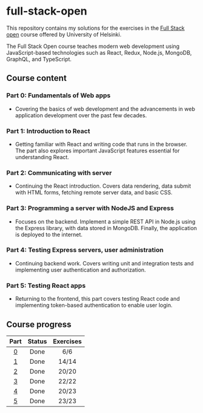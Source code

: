 # full-stack-open

This repository contains my solutions for the exercises in the [Full Stack open](https://fullstackopen.com/en/) course offered by University of Helsinki.

The Full Stack Open course teaches modern web development using JavaScript-based technologies such as React, Redux, Node.js, MongoDB, GraphQL, and TypeScript.

## Course content

### Part 0: Fundamentals of Web apps

- Covering the basics of web development and the advancements in web application development over the past few decades.

### Part 1: Introduction to React

- Getting familiar with React and writing code that runs in the browser. The part also explores important JavaScript features essential for understanding React.

### Part 2: Communicating with server

- Continuing the React introduction. Covers data rendering, data submit with HTML forms, fetching remote server data, and basic CSS.

### Part 3: Programming a server with NodeJS and Express

- Focuses on the backend. Implement a simple REST API in Node.js using the Express library, with data stored in MongoDB. Finally, the application is deployed to the internet.

### Part 4: Testing Express servers, user administration

- Continuing backend work. Covers writing unit and integration tests and implementing user authentication and authorization.

### Part 5: Testing React apps

- Returning to the frontend, this part covers testing React code and implementing token-based authentication to enable user login.

## Course progress

| Part           | Status      | Exercises |
| :------------: | :---------: | :-------: |
| [0](./part0/) | Done        | 6/6       |
| [1](./part1/) | Done        | 14/14     |
| [2](./part2/) | Done        | 20/20     |
| [3](./part3/) | Done        | 22/22     |
| [4](./part4/) | Done        | 20/23     |
| [5](./part5/) | Done        | 23/23     |